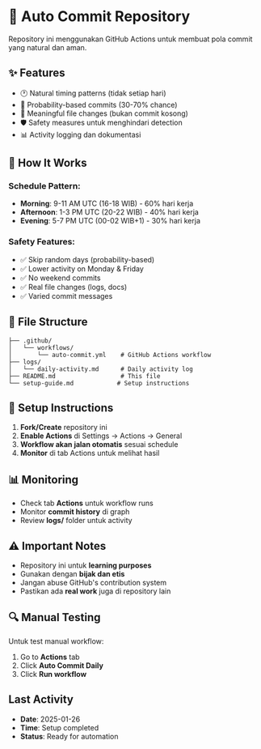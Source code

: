 # 🤖 Auto Commit Repository

Repository ini menggunakan GitHub Actions untuk membuat pola commit yang natural dan aman.

## ✨ Features

- 🕐 Natural timing patterns (tidak setiap hari)
- 🎲 Probability-based commits (30-70% chance)
- 📝 Meaningful file changes (bukan commit kosong)
- 🛡️ Safety measures untuk menghindari detection
- 📊 Activity logging dan dokumentasi

## 🔧 How It Works

### Schedule Pattern:
- **Morning**: 9-11 AM UTC (16-18 WIB) - 60% hari kerja
- **Afternoon**: 1-3 PM UTC (20-22 WIB) - 40% hari kerja  
- **Evening**: 5-7 PM UTC (00-02 WIB+1) - 30% hari kerja

### Safety Features:
- ✅ Skip random days (probability-based)
- ✅ Lower activity on Monday & Friday
- ✅ No weekend commits
- ✅ Real file changes (logs, docs)
- ✅ Varied commit messages

## 📁 File Structure

```
├── .github/
│   └── workflows/
│       └── auto-commit.yml    # GitHub Actions workflow
├── logs/
│   └── daily-activity.md      # Daily activity log
├── README.md                  # This file
└── setup-guide.md            # Setup instructions
```

## 🚀 Setup Instructions

1. **Fork/Create** repository ini
2. **Enable Actions** di Settings → Actions → General
3. **Workflow akan jalan otomatis** sesuai schedule
4. **Monitor** di tab Actions untuk melihat hasil

## 📊 Monitoring

- Check tab **Actions** untuk workflow runs
- Monitor **commit history** di graph
- Review **logs/** folder untuk activity

## ⚠️ Important Notes

- Repository ini untuk **learning purposes**
- Gunakan dengan **bijak dan etis**
- Jangan abuse GitHub's contribution system
- Pastikan ada **real work** juga di repository lain

## 🔍 Manual Testing

Untuk test manual workflow:
1. Go to **Actions** tab
2. Click **Auto Commit Daily**
3. Click **Run workflow**

## Last Activity
- **Date**: 2025-01-26
- **Time**: Setup completed
- **Status**: Ready for automation